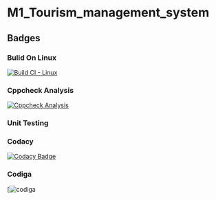 # M1_Tourism_management_system
## Badges
### Bulid On Linux
[![Build CI - Linux](https://github.com/Gayathri-karthikeyan/M1_PROJECT-IN-C/actions/workflows/c-cpp.yml/badge.svg)](https://github.com/Gayathri-karthikeyan/M1_PROJECT-IN-C/actions/workflows/c-cpp.yml)
### Cppcheck Analysis
[![Cppcheck Analysis](https://github.com/Gayathri-karthikeyan/M1_TOURISM_MANAGEMENT_SYSTEM/actions/workflows/cppcheck_analysis.yml/badge.svg)](https://github.com/Gayathri-karthikeyan/M1_TOURISM_MANAGEMENT_SYSTEM/actions/workflows/cppcheck_analysis.yml)
### Unit Testing

### Codacy
[![Codacy Badge](https://app.codacy.com/project/badge/Grade/4653fbe6a91e42f6aa46753d322540d8)](https://www.codacy.com/gh/Gayathri-karthikeyan/M1_TOURISM_MANAGEMENT_SYSTEM/dashboard?utm_source=github.com&amp;utm_medium=referral&amp;utm_content=Gayathri-karthikeyan/M1_TOURISM_MANAGEMENT_SYSTEM&amp;utm_campaign=Badge_Grade)
### Codiga
[![codiga](https://api.codiga.io/project/32344/status/svg)
